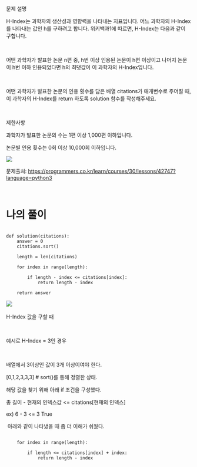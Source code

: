 


문제 설명

H-Index는 과학자의 생산성과 영향력을 나타내는 지표입니다. 어느 과학자의 H-Index를 나타내는 값인 h를 구하려고 합니다. 위키백과1에 따르면, H-Index는 다음과 같이 구합니다.

​

어떤 과학자가 발표한 논문 n편 중, h번 이상 인용된 논문이 h편 이상이고 나머지 논문이 h번 이하 인용되었다면 h의 최댓값이 이 과학자의 H-Index입니다.

​

어떤 과학자가 발표한 논문의 인용 횟수를 담은 배열 citations가 매개변수로 주어질 때, 이 과학자의 H-Index를 return 하도록 solution 함수를 작성해주세요.

​

제한사항

과학자가 발표한 논문의 수는 1편 이상 1,000편 이하입니다.

논문별 인용 횟수는 0회 이상 10,000회 이하입니다.

<img src="https://user-images.githubusercontent.com/78432057/109661144-021dd400-7bad-11eb-9a2d-b21158973517.png">


 
문제출처: https://programmers.co.kr/learn/courses/30/lessons/42747?language=python3

​

# 나의 풀이


<pre><code>
def solution(citations):
    answer = 0
    citations.sort()
    
    length = len(citations)

    for index in range(length):

        if length - index <= citations[index]:
            return length - index

    return answer
</code></pre>
​
<img src="https://user-images.githubusercontent.com/78432057/109661142-01853d80-7bad-11eb-95bc-e844ae284eed.png">


H-Index 값을 구할 때

​

예시로 H-Index = 3인 경우

​

배열에서 3이상인 값이 3개 이상이여야 한다.

[0,1,2,3,3,3]   #  sort()를 통해 정렬한 상태.

해당 값을 찾기 위해 아래 if 조건을 구성했다.

총 길이 - 현재의 인덱스값 <= citations[현재의 인덱스]

 ex) 6 - 3 <= 3   True

​
아래와 같이 나타냈을 때 좀 더 이해가 쉬웠다.
<pre><code>
    for index in range(length):

        if length <= citations[index] + index:
            return length - index
            
</pre></code>

​
